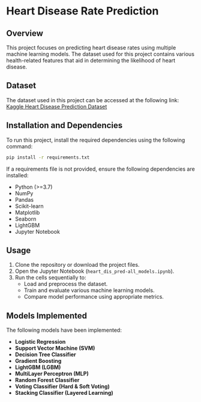 # Heart Disease Rate Prediction

## Overview
This project focuses on predicting heart disease rates using multiple machine learning models. The dataset used for this project contains various health-related features that aid in determining the likelihood of heart disease.

## Dataset
The dataset used in this project can be accessed at the following link:
[Kaggle Heart Disease Prediction Dataset](https://www.kaggle.com/datasets/rishidamarla/heart-disease-prediction)

## Installation and Dependencies
To run this project, install the required dependencies using the following command:
```bash
pip install -r requirements.txt
```
If a requirements file is not provided, ensure the following dependencies are installed:
- Python (>=3.7)
- NumPy
- Pandas
- Scikit-learn
- Matplotlib
- Seaborn
- LightGBM
- Jupyter Notebook

## Usage
1. Clone the repository or download the project files.
2. Open the Jupyter Notebook (`heart_dis_pred-all_models.ipynb`).
3. Run the cells sequentially to:
   - Load and preprocess the dataset.
   - Train and evaluate various machine learning models.
   - Compare model performance using appropriate metrics.

## Models Implemented
The following models have been implemented:
- **Logistic Regression**
- **Support Vector Machine (SVM)**
- **Decision Tree Classifier**
- **Gradient Boosting**
- **LightGBM (LGBM)**
- **MultiLayer Perceptron (MLP)**
- **Random Forest Classifier**
- **Voting Classifier (Hard & Soft Voting)**
- **Stacking Classifier (Layered Learning)**
